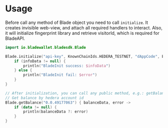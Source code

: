 # Usage

Before call any method of Blade object you need to call `initialize`. It creates invisible web-view, and attach all required handlers to interact. 
Also, it will initialize fingerprint library and retrieve visitorId, which is required for BladeAPI.    

```kotlin
import io.bladewallet.bladesdk.Blade

Blade.initialize("api-key", KnownChainIds.HEDERA_TESTNET, "dAppCode", BladeEnv.Prod, requireContext(), false) { infoData, error ->
    if (infoData != null) {
        println("BladeInit success: $infoData")
    } else {
        println("BladeInit fail: $error")
    }
}

// After initialization, you can call any public method, e.g.: getBalance
// Get balance by hedera account id
Blade.getBalance("0.0.49177063") { balanceData, error ->
    if (data != null) {
        println(balanceData ?: error)
    }
}
```

